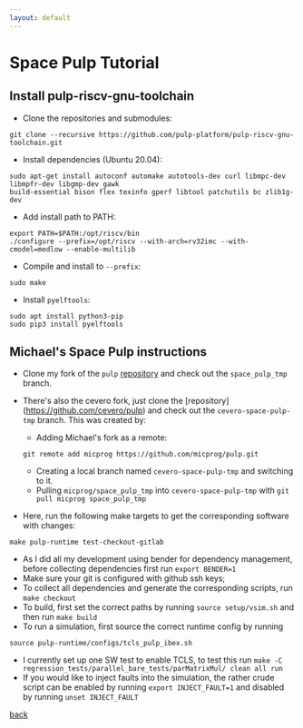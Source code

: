 ```yaml
---
layout: default
---
```


# [](#header-1)Space Pulp Tutorial

## Install pulp-riscv-gnu-toolchain

- Clone the repositories and submodules:

`git clone --recursive https://github.com/pulp-platform/pulp-riscv-gnu-toolchain.git`

- Install dependencies (Ubuntu 20.04):

```
sudo apt-get install autoconf automake autotools-dev curl libmpc-dev libmpfr-dev libgmp-dev gawk
build-essential bison flex texinfo gperf libtool patchutils bc zlib1g-dev
```

- Add install path to PATH:

```
export PATH=$PATH:/opt/riscv/bin
./configure --prefix=/opt/riscv --with-arch=rv32imc --with-cmodel=medlow --enable-multilib
```

- Compile and install to `--prefix`:

`sudo make`

- Install `pyelftools`:

``` 
sudo apt install python3-pip
sudo pip3 install pyelftools
```

## Michael's Space Pulp instructions

- Clone my fork of the `pulp` [repository](https://github.com/micprog/pulp) and check out the `space_pulp_tmp` branch.

- There's also the cevero fork, just clone the [repository] (https://github.com/cevero/pulp) and check out the `cevero-space-pulp-tmp` branch. This was created by:

    - Adding Michael's fork as a remote: 

    `git remote add micprog https://github.com/micprog/pulp.git`

    - Creating a local branch named `cevero-space-pulp-tmp` and switching to it.
    - Pulling `micprog/space_pulp_tmp` into `cevero-space-pulp-tmp` with `git pull micprog space_pulp_tmp`
- Here, run the following make targets to get the corresponding software with changes:

`make pulp-runtime test-checkout-gitlab`
- As I did all my development using bender for dependency management, before collecting
dependencies first run `export BENDER=1`
- Make sure your git is configured with github ssh keys;
- To collect all dependencies and generate the corresponding scripts, run `make checkout`
- To build, first set the correct paths by running `source setup/vsim.sh` and then run `make build`
- To run a simulation, first source the correct runtime config by running

`source pulp-runtime/configs/tcls_pulp_ibex.sh`
- I currently set up one SW test to enable TCLS, to test this run `make -C regression_tests/parallel_bare_tests/parMatrixMul/ clean all run`
- If you would like to inject faults into the simulation, the rather crude script can be enabled by
running `export INJECT_FAULT=1` and disabled by running `unset INJECT_FAULT`

[back](./)

